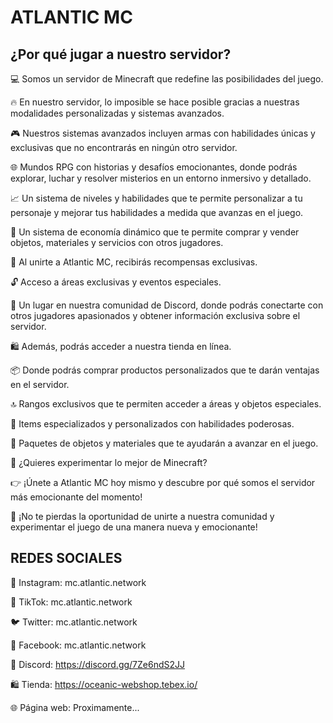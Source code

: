 # ATLANTIC MC
## ¿Por qué jugar a nuestro servidor?

💻 Somos un servidor de Minecraft que redefine las posibilidades del juego.

🔥 En nuestro servidor, lo imposible se hace posible gracias a nuestras modalidades personalizadas y sistemas avanzados.

🎮 Nuestros sistemas avanzados incluyen armas con habilidades únicas y exclusivas que no encontrarás en ningún otro servidor.

🌐 Mundos RPG con historias y desafíos emocionantes, donde podrás explorar, luchar y resolver misterios en un entorno inmersivo y detallado.

📈 Un sistema de niveles y habilidades que te permite personalizar a tu personaje y mejorar tus habilidades a medida que avanzas en el juego.

💸 Un sistema de economía dinámico que te permite comprar y vender objetos, materiales y servicios con otros jugadores.

🎁 Al unirte a Atlantic MC, recibirás recompensas exclusivas.

🔓 Acceso a áreas exclusivas y eventos especiales.

👥 Un lugar en nuestra comunidad de Discord, donde podrás conectarte con otros jugadores apasionados y obtener información exclusiva sobre el servidor.

🛍️ Además, podrás acceder a nuestra tienda en línea.

📦 Donde podrás comprar productos personalizados que te darán ventajas en el servidor.

🔝 Rangos exclusivos que te permiten acceder a áreas y objetos especiales.

💪 Items especializados y personalizados con habilidades poderosas.

🎁 Paquetes de objetos y materiales que te ayudarán a avanzar en el juego.

🤔 ¿Quieres experimentar lo mejor de Minecraft?

👉 ¡Únete a Atlantic MC hoy mismo y descubre por qué somos el servidor más emocionante del momento!

🚀 ¡No te pierdas la oportunidad de unirte a nuestra comunidad y experimentar el juego de una manera nueva y emocionante!

## REDES SOCIALES

📱 Instagram: mc.atlantic.network

🎥 TikTok: mc.atlantic.network

🐦 Twitter: mc.atlantic.network

👥 Facebook: mc.atlantic.network

👥 Discord: https://discord.gg/7Ze6ndS2JJ

🛍️ Tienda: https://oceanic-webshop.tebex.io/

🌐 Página web: Proximamente...
